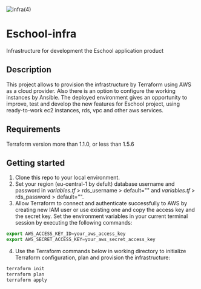 ![infra(4)](https://github.com/yurkooo97/infra-app/assets/43648928/1d331e7e-0e86-4fb9-87e4-679587f49893)
# Eschool-infra
Infrastructure for development the Eschool application product
## Description
This project allows to provision the infrastructure by Terraform using AWS as a cloud provider. Also there is an option to configure the working instances by Ansible. The deployed environment gives an opportunity to improve, test and develop the new features for Eschool project, using ready-to-work ec2 instances, rds, vpc and other aws services.
## Requirements
Terraform version more than 1.1.0, or less than 1.5.6

## Getting started
1. Clone this repo to your local environment.
2. Set your region (eu-central-1 by defult) database username and password in _variables.tf_ > rds_username > default="" and _variables.tf_ > rds_password > default="".
3. Allow Terraform to connect and authenticate successfully to AWS by creating new IAM user or use existing one and copy the access key and the secret key. Set the environment variables in your current terminal session by executing the following commands:
   
```ts
export AWS_ACCESS_KEY_ID=your_aws_access_key
export AWS_SECRET_ACCESS_KEY=your_aws_secret_access_key
```

4. Use the Terraform commands below in working directory to initialize Terraform configuration, plan and provision the infrastructure:

```ts
terraform init
terraform plan
terraform apply
```
